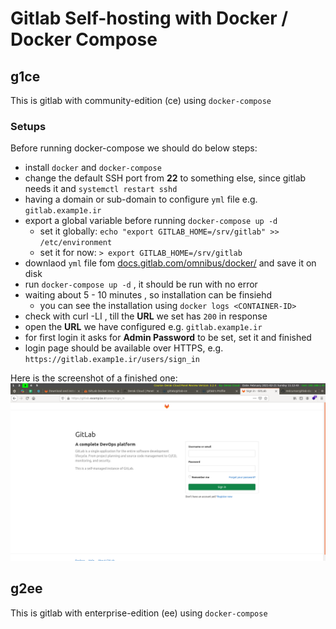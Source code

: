 # Gitlab Self-hosting with Docker / Docker Compose

## g1ce
This is gitlab with community-edition (ce) using `docker-compose`

### Setups 
Before running docker-compose we should do below steps:  
 - install `docker` and `docker-compose`
 - change the default SSH port from **22** to something else, since gitlab needs it and `systemctl restart sshd`
 - having a domain or sub-domain to configure `yml` file e.g. `gitlab.examp1e.ir`
 - export a global variable before running `docker-compose up -d`
   - set it globally: `echo "export GITLAB_HOME=/srv/gitlab" >> /etc/environment`
   - set it for now: `> export GITLAB_HOME=/srv/gitlab`
 - downlaod `yml` file fom [docs.gitlab.com/omnibus/docker/](https://docs.gitlab.com/omnibus/docker/) and save it on disk
 - run `docker-compose up -d` , it should be run with no error
 - waiting about 5 - 10 minutes , so installation can be finsiehd
   - you can see the installation using `docker logs <CONTAINER-ID>`
 - check with curl -LI , till the **URL** we set has `200` in response
 - open the **URL** we have configured e.g. `gitlab.examp1e.ir`
 - for first login it asks for **Admin Password** to be set, set it and finished
 - login page should be available over HTTPS, e.g. `https://gitlab.examp1e.ir/users/sign_in`

Here is the screenshot of a finished one:  
![gitlab-login-page](img/g1ce-login-page.png)


## g2ee
This is gitlab with enterprise-edition (ee) using `docker-compose`

